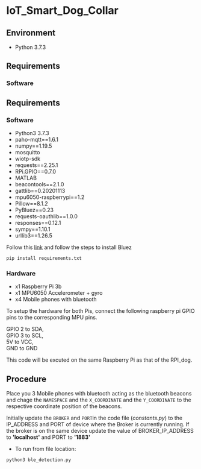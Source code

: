 # IoT_Smart_Dog_Collar

## Environment
- Python 3.7.3

## Requirements
### Software
## Requirements
### Software
- Python3 3.7.3
- paho-mqtt==1.6.1
- numpy==1.19.5
- mosquitto 
- wiotp-sdk
- requests==2.25.1
- RPi.GPIO==0.7.0
- MATLAB
- beacontools==2.1.0
- gattlib==0.20201113
- mpu6050-raspberrypi==1.2
- Pillow==8.1.2
- PyBluez==0.23
- requests-oauthlib==1.0.0
- responses==0.12.1
- sympy==1.10.1
- urllib3==1.26.5


Follow this [link](https://learn.adafruit.com/install-bluez-on-the-raspberry-pi/installation) and follow the steps to install Bluez

```
pip install requirements.txt
```

### Hardware
- x1 Raspberry Pi 3b
- x1 MPU6050 Accelerometer + gyro
- x4 Mobile phones with bluetooth

To setup the hardware for both Pis, connect the following raspberry pi GPIO pins to the corresponding MPU pins. 

GPIO 2 to SDA, <br />
GPIO 3 to SCL, <br />
5V to VCC, <br />
GND to GND <br />

This code will be excuted on the same Raspberry Pi as that of the RPI_dog.


## Procedure

Place you 3 Mobile phones with bluetooth acting as the bluetooth beacons and chage the `NAMESPACE` and the `X_COORDINATE` and the `Y_COORDINATE` to the respective coordinate position of the beacons.

Initially update the `BROKER` and `PORT`in the code file (*constants.py*) to the IP_ADDRESS and PORT of device where the Broker is currently running. If the broker is on the same device update the value of BROKER_IP_ADDRESS to **'localhost'** and PORT to **'1883'**

- To run from file location: 

```
python3 ble_detection.py
```